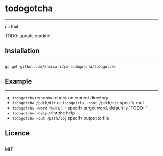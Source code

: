 # todogotcha
------------
cli tool

TODO: update readme

## Installation
---------------
```
go get github.com/kamisari/go-todogotcha/todogotcha
```

## Example
----------
- `todogotcha` recursive check on current directory
- `todogotcha /path/dir` or `todogotcha -root /path/dir` specify root
- `todogotcha -word "NOTE: "` specify target word, default is "TODO: "
- `todogotcha -help` print the help
- `todogotcha -out /path/log` specify output to file

## Licence
----------
MIT
